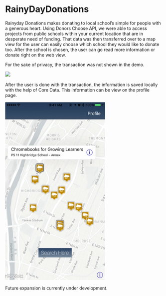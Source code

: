 # RainyDayDonations

Rainyday Donations makes donating to local school’s simple for people with a generous heart. Using Donors Choose API, we were able to access projects from public schools within your current location that are in desperate need of funding. That data was then transferred over to a map view for the user can easily choose which school they would like to donate too. After the school is chosen, the user can go read more information or donate right on the web view.

For the sake of privacy, the transaction was not shown in the demo.

<img src="https://github.com/edwardanchundia/RainyDayDonations/blob/master/Rainyday_Donation_start_up.gif?raw=true" width="320" />

After the user is done with the transaction, the information is saved locally with the help of Core Data. This information can be view on the profile page.

<img src="https://github.com/edwardanchundia/RainyDayDonations/blob/master/Rainyday_Donations.gif?raw=true" width="320" />

Future expansion is currently under development.
